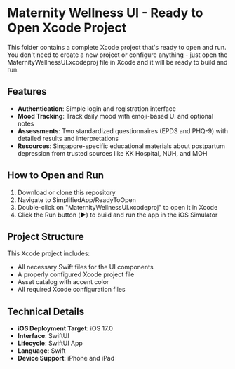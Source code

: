 # Maternity Wellness UI - Ready to Open Xcode Project

This folder contains a complete Xcode project that's ready to open and run. You don't need to create a new project or configure anything - just open the MaternityWellnessUI.xcodeproj file in Xcode and it will be ready to build and run.

## Features

- **Authentication**: Simple login and registration interface
- **Mood Tracking**: Track daily mood with emoji-based UI and optional notes
- **Assessments**: Two standardized questionnaires (EPDS and PHQ-9) with detailed results and interpretations
- **Resources**: Singapore-specific educational materials about postpartum depression from trusted sources like KK Hospital, NUH, and MOH

## How to Open and Run

1. Download or clone this repository
2. Navigate to SimplifiedApp/ReadyToOpen
3. Double-click on "MaternityWellnessUI.xcodeproj" to open it in Xcode
4. Click the Run button (▶️) to build and run the app in the iOS Simulator

## Project Structure

This Xcode project includes:
- All necessary Swift files for the UI components
- A properly configured Xcode project file
- Asset catalog with accent color
- All required Xcode configuration files

## Technical Details

- **iOS Deployment Target**: iOS 17.0
- **Interface**: SwiftUI
- **Lifecycle**: SwiftUI App
- **Language**: Swift
- **Device Support**: iPhone and iPad
